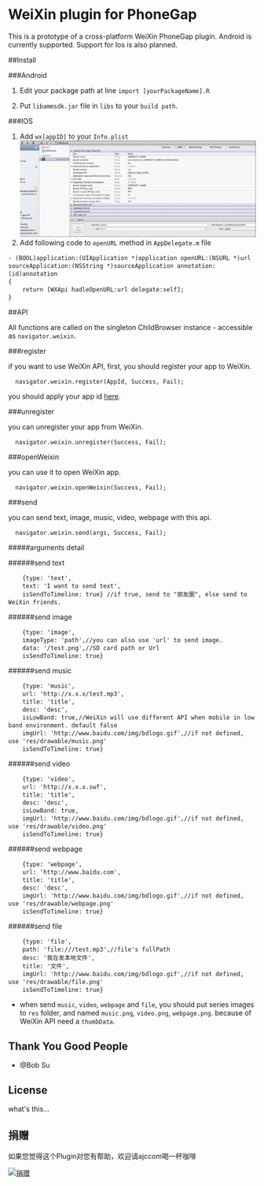 # WeiXin plugin for PhoneGap

This is a prototype of a cross-platform WeiXin PhoneGap plugin. Android
is currently supported. Support for Ios is also planned.

##Install

###Android

1. Edit your package path at line `import [yourPackageName].R`

2. Put `libammsdk.jar` file in `libs` to your `build path`.

###IOS

1. Add `wx[appID]` to your `Info.plist`
![](ios_plist.jpg?raw=true)
2. Add following code to  `openURL` method in `AppDelegate.m` file
```
- (BOOL)application:(UIApplication *)application openURL:(NSURL *)url sourceApplication:(NSString *)sourceApplication annotation:(id)annotation
{
    return [WXApi hadleOpenURL:url delegate:self];
}
```

##API

All functions are called on the singleton ChildBrowser instance - accessible
as `navigator.weixin`.

###register
  
if you want to use WeiXin API, first, you should register your app to WeiXin.

```
  navigator.weixin.register(AppId, Success, Fail);
```

you should apply your app id [here](http://open.weixin.qq.com/app/list/?lang=zh_CN).

###unregister

you can unregister your app from WeiXin.

```
  navigator.weixin.unregister(Success, Fail);
```

###openWeixin

you can use it to open WeiXin app.

```
  navigator.weixin.openWeixin(Success, Fail);
```
  
###send

you can send text, image, music, video, webpage with this api.

```
  navigator.weixin.send(args, Success, Fail);
```

#####arguments detail

######send text

```
	{type: 'text',
	text: 'I want to send text',
	isSendToTimeline: true} //if true, send to "朋友圈", else send to WeiXin friends.
```

######send image

```
	{type: 'image',
	imageType: 'path',//you can also use 'url' to send image.
	data: '/test.png',//SD card path or Url
	isSendToTimeline: true}
```

######send music

```
	{type: 'music',
	url: 'http://x.x.x/test.mp3',
	title: 'title',
	desc: 'desc',
	isLowBand: true,//WeiXin will use different API when mobile in low band environment. default false
	imgUrl: 'http://www.baidu.com/img/bdlogo.gif',//if not defined, use 'res/drawable/music.png'
	isSendToTimeline: true}
```

######send video

```
	{type: 'video',
	url: 'http://x.x.x.swf',
	title: 'title',
	desc: 'desc',
	isLowBand: true,
	imgUrl: 'http://www.baidu.com/img/bdlogo.gif',//if not defined, use 'res/drawable/video.png'
	isSendToTimeline: true}
```

######send webpage

```
	{type: 'webpage',
	url: 'http://www.baidu.com',
	title: 'title',
	desc: 'desc',
	imgUrl: 'http://www.baidu.com/img/bdlogo.gif',//if not defined, use 'res/drawable/webpage.png'
	isSendToTimeline: true}
```

######send file

```
	{type: 'file',
	path: 'file:///test.mp3',//file's fullPath
	desc: '我在发本地文件',
	title: '文件',
	imgUrl: 'http://www.baidu.com/img/bdlogo.gif',//if not defined, use 'res/drawable/file.png'
	isSendToTimeline: true}
```

* when send `music`, `video`, `webpage` and `file`, you should put series images to `res` folder,
and named `music.png`, `video.png`, `webpage.png`.
because of WeiXin API need a `thumbData`.

## Thank You Good People

* @Bob Su

## License

what's this...

## 捐赠
如果您觉得这个Plugin对您有帮助，欢迎请ajccom喝一杯咖啡

[![捐赠](https://img.alipay.com/sys/personalprod/style/mc/btn-index.png)](https://me.alipay.com/ajccom)

